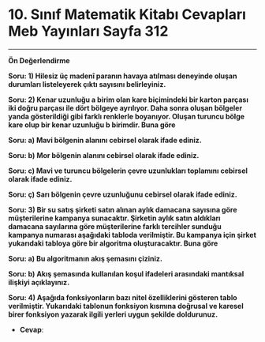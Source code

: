 # 10. Sınıf Matematik Kitabı Cevapları Meb Yayınları Sayfa 312

---

**Ön Değerlendirme**

**Soru: 1) Hilesiz üç madenî paranın havaya atılması deneyinde oluşan durumları listeleyerek çıktı sayısını belirleyiniz.**

**Soru: 2) Kenar uzunluğu a birim olan kare biçimindeki bir karton parçası iki doğru parçası ile dört bölgeye ayrılıyor. Daha sonra oluşan bölgeler yanda gösterildiği gibi farklı renklerle boyanıyor. Oluşan turuncu bölge kare olup bir kenar uzunluğu b birimdir. Buna göre**

**Soru: a) Mavi bölgenin alanını cebirsel olarak ifade ediniz.**

**Soru: b) Mor bölgenin alanını cebirsel olarak ifade ediniz.**

**Soru: c) Mavi ve turuncu bölgelerin çevre uzunlukları toplamını cebirsel olarak ifade ediniz.**

**Soru: ç) Sarı bölgenin çevre uzunluğunu cebirsel olarak ifade ediniz.**

**Soru: 3) Bir su satış şirketi satın alınan aylık damacana sayısına göre müşterilerine kampanya sunacaktır. Şirketin aylık satın aldıkları damacana sayılarına göre müşterilerine farklı tercihler sunduğu kampanya numarası aşağıdaki tabloda verilmiştir. Bu kampanya için şirket yukarıdaki tabloya göre bir algoritma oluşturacaktır. Buna göre**

**Soru: a) Bu algoritmanın akış şemasını çiziniz.**

**Soru: b) Akış şemasında kullanılan koşul ifadeleri arasındaki mantıksal ilişkiyi açıklayınız.**

**Soru: 4) Aşağıda fonksiyonların bazı nitel özelliklerini gösteren tablo verilmiştir. Yukarıdaki tablonun fonksiyon kısmına doğrusal ve karesel birer fonksiyon yazarak ilgili yerleri uygun şekilde doldurunuz.**

-   **Cevap**: